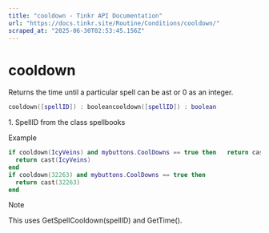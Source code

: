 ```yaml
---
title: "cooldown - Tinkr API Documentation"
url: "https://docs.tinkr.site/Routine/Conditions/cooldown/"
scraped_at: "2025-06-30T02:53:45.156Z"
---
```


# cooldown

Returns the time until a particular spell can be ast or 0 as an integer.

```lua
cooldown([spellID]) : booleancooldown([spellID]) : boolean
```

1\. SpellID from the class spellbooks

Example

```lua
if cooldown(IcyVeins) and mybuttons.CoolDowns == true then   return cast(IcyVeins)end if cooldown(32263) and mybuttons.CoolDowns == true then   return cast(32263)endif cooldown(IcyVeins) and mybuttons.CoolDowns == true then 
  return cast(IcyVeins)
end 
if cooldown(32263) and mybuttons.CoolDowns == true then 
  return cast(32263)
end 
```

Note

This uses GetSpellCooldown(spellID) and GetTime().